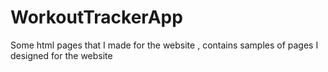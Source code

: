 # WorkoutTrackerApp
Some html pages that I made for the website , contains samples of pages I designed for the website 
